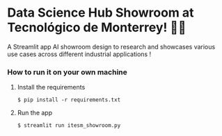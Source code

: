 # Data Science Hub Showroom at Tecnológico de Monterrey! 👋🐏

A Streamlit app  AI showroom design to research and showcases various use cases across different industrial applications !

### How to run it on your own machine

1. Install the requirements

   ```
   $ pip install -r requirements.txt
   ```

2. Run the app

   ```
   $ streamlit run itesm_showroom.py
   ```
